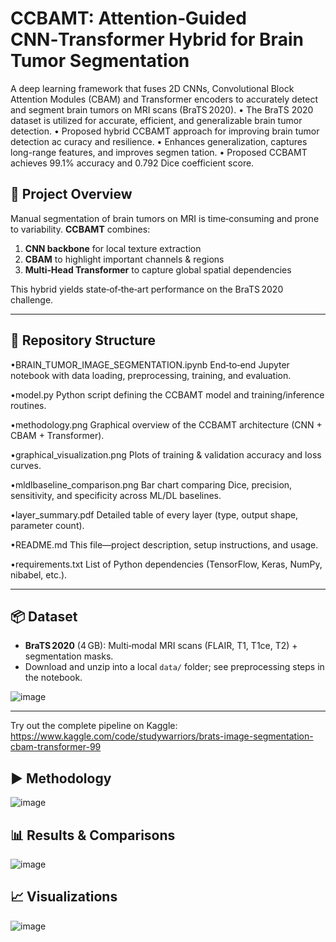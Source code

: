 # CCBAMT: Attention‑Guided CNN‑Transformer Hybrid for Brain Tumor Segmentation

A deep learning framework that fuses 2D CNNs, Convolutional Block Attention Modules (CBAM) and Transformer encoders to accurately detect and segment brain tumors on MRI scans (BraTS 2020).
• The BraTS 2020 dataset is utilized for accurate, efficient, and generalizable
 brain tumor detection.
 • Proposed hybrid CCBAMT approach for improving brain tumor detection ac
curacy and resilience.
 • Enhances generalization, captures long-range features, and improves segmen
tation.
 • Proposed CCBAMT achieves 99.1% accuracy and 0.792 Dice coefficient score.



## 🧠 Project Overview

Manual segmentation of brain tumors on MRI is time‑consuming and prone to variability. **CCBAMT** combines:

1. **CNN backbone** for local texture extraction  
2. **CBAM** to highlight important channels & regions  
3. **Multi‑Head Transformer** to capture global spatial dependencies  

This hybrid yields state‑of‑the‑art performance on the BraTS 2020 challenge.

---

## 📂 Repository Structure
 •BRAIN_TUMOR_IMAGE_SEGMENTATION.ipynb
  End‑to‑end Jupyter notebook with data loading, preprocessing, training, and evaluation.

 •model.py
  Python script defining the CCBAMT model and training/inference routines.

 •methodology.png
  Graphical overview of the CCBAMT architecture (CNN + CBAM + Transformer).

 •graphical_visualization.png
  Plots of training & validation accuracy and loss curves.

 •mldlbaseline_comparison.png
  Bar chart comparing Dice, precision, sensitivity, and specificity across ML/DL baselines.

 •layer_summary.pdf
  Detailed table of every layer (type, output shape, parameter count).

 •README.md
  This file—project description, setup instructions, and usage.

 •requirements.txt
  List of Python dependencies (TensorFlow, Keras, NumPy, nibabel, etc.).

---

## 📦 Dataset

- **BraTS 2020** (4 GB): Multi‑modal MRI scans (FLAIR, T1, T1ce, T2) + segmentation masks.  
- Download and unzip into a local `data/` folder; see preprocessing steps in the notebook.

![image](https://github.com/user-attachments/assets/0ce71c90-0ec4-4224-aea8-8c7cad6384c5)

---
Try out the complete pipeline on Kaggle:
https://www.kaggle.com/code/studywarriors/brats-image-segmentation-cbam-transformer-99

## ▶️ Methodology 

![image](https://github.com/user-attachments/assets/fb06ab28-1992-4764-b0da-924944f0325a)

## 📊 Results & Comparisons

![image](https://github.com/user-attachments/assets/50eba79e-fda3-47f5-b449-ea873ce6ab39)


## 📈 Visualizations

![image](https://github.com/user-attachments/assets/c1d6cf6b-0e54-47f9-af34-b37932b4e55a)

